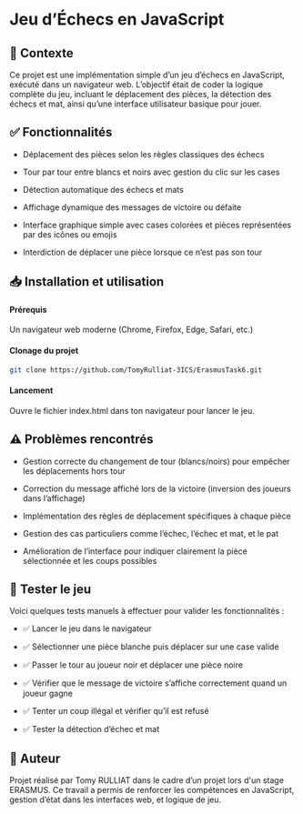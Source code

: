 # Jeu d’Échecs en JavaScript
## 📌 Contexte
Ce projet est une implémentation simple d’un jeu d’échecs en JavaScript, exécuté dans un navigateur web. L’objectif était de coder la logique complète du jeu, incluant le déplacement des pièces, la détection des échecs et mat, ainsi qu’une interface utilisateur basique pour jouer.

## ✅ Fonctionnalités
- Déplacement des pièces selon les règles classiques des échecs

- Tour par tour entre blancs et noirs avec gestion du clic sur les cases

- Détection automatique des échecs et mats

- Affichage dynamique des messages de victoire ou défaite

- Interface graphique simple avec cases colorées et pièces représentées par des icônes ou emojis

- Interdiction de déplacer une pièce lorsque ce n’est pas son tour

## 📥 Installation et utilisation
#### Prérequis
Un navigateur web moderne (Chrome, Firefox, Edge, Safari, etc.)

#### Clonage du projet
```bash
git clone https://github.com/TomyRulliat-3ICS/ErasmusTask6.git
```
#### Lancement
Ouvre le fichier index.html dans ton navigateur pour lancer le jeu.

## ⚠️ Problèmes rencontrés
- Gestion correcte du changement de tour (blancs/noirs) pour empêcher les déplacements hors tour

- Correction du message affiché lors de la victoire (inversion des joueurs dans l’affichage)

- Implémentation des règles de déplacement spécifiques à chaque pièce

- Gestion des cas particuliers comme l’échec, l’échec et mat, et le pat

- Amélioration de l’interface pour indiquer clairement la pièce sélectionnée et les coups possibles

## 🧪 Tester le jeu
Voici quelques tests manuels à effectuer pour valider les fonctionnalités :

- ✅ Lancer le jeu dans le navigateur

- ✅ Sélectionner une pièce blanche puis déplacer sur une case valide

- ✅ Passer le tour au joueur noir et déplacer une pièce noire

- ✅ Vérifier que le message de victoire s’affiche correctement quand un joueur gagne

- ✅ Tenter un coup illégal et vérifier qu’il est refusé

- ✅ Tester la détection d’échec et mat

## 🧠 Auteur
Projet réalisé par Tomy RULLIAT dans le cadre d’un projet lors d'un stage ERASMUS. 
Ce travail a permis de renforcer les compétences en JavaScript, gestion d’état dans les interfaces web, et logique de jeu.